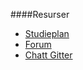 ####Resurser

* [Studieplan](program/webbprogrammering/studieplan/termin4)
* [Forum](forum/viewforum.php?f=68)
* [Chatt Gitter](https://gitter.im/dbwebb-se/exjobb)
